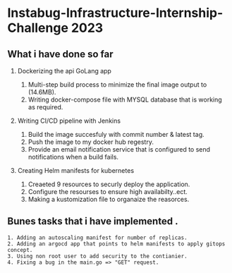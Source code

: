 # Instabug-Infrastructure-Internship-Challenge 2023

## What i have done so far
1. Dockerizing the api GoLang app
    1. Multi-step build process to minimize the final image output to (14.6MB).
    3. Writing docker-compose file with MYSQL database that is working as required.

2. Writing CI/CD pipeline with Jenkins 
    1. Build the image succesfuly with commit number & latest tag.
    2. Push the image to my docker hub regestry.
    3. Provide an email notification service that is configured to send notifications when a build fails.

3. Creating Helm manifests for kubernetes
    1. Creaeted 9 resources to securly deploy the application.
    2. Configure the resourses to ensure high availabilty..ect.
    3. Making a kustomization file to organaize the reasorces.


## Bunes tasks that i have implemented .
    1. Adding an autoscaling manifest for number of replicas.
    2. Adding an argocd app that points to helm manifests to apply gitops concept.
    3. Using non root user to add security to the contianier.
    4. Fixing a bug in the main.go => "GET" request.































